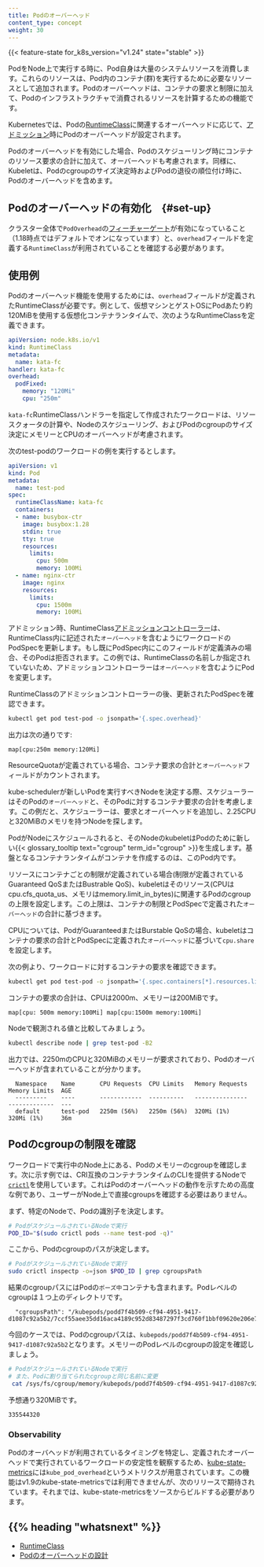 ```yaml
---
title: Podのオーバーヘッド
content_type: concept
weight: 30
---
```


<!-- overview -->

{{< feature-state for_k8s_version="v1.24" state="stable" >}}


PodをNode上で実行する時に、Pod自身は大量のシステムリソースを消費します。これらのリソースは、Pod内のコンテナ(群)を実行するために必要なリソースとして追加されます。Podのオーバーヘッドは、コンテナの要求と制限に加えて、Podのインフラストラクチャで消費されるリソースを計算するための機能です。




<!-- body -->

Kubernetesでは、Podの[RuntimeClass](/ja/docs/concepts/containers/runtime-class/)に関連するオーバーヘッドに応じて、[アドミッション](/docs/reference/access-authn-authz/extensible-admission-controllers/#what-are-admission-webhooks)時にPodのオーバーヘッドが設定されます。

Podのオーバーヘッドを有効にした場合、Podのスケジューリング時にコンテナのリソース要求の合計に加えて、オーバーヘッドも考慮されます。同様に、Kubeletは、Podのcgroupのサイズ決定時およびPodの退役の順位付け時に、Podのオーバーヘッドを含めます。

## Podのオーバーヘッドの有効化　{#set-up}

クラスター全体で`PodOverhead`の[フィーチャーゲート](/ja/docs/reference/command-line-tools-reference/feature-gates/)が有効になっていること（1.18時点ではデフォルトでオンになっています）と、`overhead`フィールドを定義する`RuntimeClass`が利用されていることを確認する必要があります。

## 使用例

Podのオーバーヘッド機能を使用するためには、`overhead`フィールドが定義されたRuntimeClassが必要です。例として、仮想マシンとゲストOSにPodあたり約120MiBを使用する仮想化コンテナランタイムで、次のようなRuntimeClassを定義できます。

```yaml
apiVersion: node.k8s.io/v1
kind: RuntimeClass
metadata:
  name: kata-fc
handler: kata-fc
overhead:
  podFixed:
    memory: "120Mi"
    cpu: "250m"
```

`kata-fc`RuntimeClassハンドラーを指定して作成されたワークロードは、リソースクォータの計算や、Nodeのスケジューリング、およびPodのcgroupのサイズ決定にメモリーとCPUのオーバーヘッドが考慮されます。

次のtest-podのワークロードの例を実行するとします。

```yaml
apiVersion: v1
kind: Pod
metadata:
  name: test-pod
spec:
  runtimeClassName: kata-fc
  containers:
  - name: busybox-ctr
    image: busybox:1.28
    stdin: true
    tty: true
    resources:
      limits:
        cpu: 500m
        memory: 100Mi
  - name: nginx-ctr
    image: nginx
    resources:
      limits:
        cpu: 1500m
        memory: 100Mi
```

アドミッション時、RuntimeClass[アドミッションコントローラー](/docs/reference/access-authn-authz/admission-controllers/)は、RuntimeClass内に記述された`オーバーヘッド`を含むようにワークロードのPodSpecを更新します。もし既にPodSpec内にこのフィールドが定義済みの場合、そのPodは拒否されます。この例では、RuntimeClassの名前しか指定されていないため、アドミッションコントローラーは`オーバーヘッド`を含むようにPodを変更します。

RuntimeClassのアドミッションコントローラーの後、更新されたPodSpecを確認できます。

```bash
kubectl get pod test-pod -o jsonpath='{.spec.overhead}'
```

出力は次の通りです:
```
map[cpu:250m memory:120Mi]
```
ResourceQuotaが定義されている場合、コンテナ要求の合計と`オーバーヘッド`フィールドがカウントされます。

kube-schedulerが新しいPodを実行すべきNodeを決定する際、スケジューラーはそのPodの`オーバーヘッド`と、そのPodに対するコンテナ要求の合計を考慮します。この例だと、スケジューラーは、要求とオーバーヘッドを追加し、2.25CPUと320MiBのメモリを持つNodeを探します。

PodがNodeにスケジュールされると、そのNodeのkubeletはPodのために新しい{{< glossary_tooltip text="cgroup" term_id="cgroup" >}}を生成します。基盤となるコンテナランタイムがコンテナを作成するのは、このPod内です。

リソースにコンテナごとの制限が定義されている場合(制限が定義されているGuaranteed QoSまたはBustrable QoS)、kubeletはそのリソース(CPUはcpu.cfs_quota_us、メモリはmemory.limit_in_bytes)に関連するPodのcgroupの上限を設定します。この上限は、コンテナの制限とPodSpecで定義された`オーバーヘッド`の合計に基づきます。

CPUについては、PodがGuaranteedまたはBurstable QoSの場合、kubeletはコンテナの要求の合計とPodSpecに定義された`オーバーヘッド`に基づいて`cpu.share`を設定します。

次の例より、ワークロードに対するコンテナの要求を確認できます。
```bash
kubectl get pod test-pod -o jsonpath='{.spec.containers[*].resources.limits}'
```

コンテナの要求の合計は、CPUは2000m、メモリーは200MiBです。
```
map[cpu: 500m memory:100Mi] map[cpu:1500m memory:100Mi]
```

Nodeで観測される値と比較してみましょう。
```bash
kubectl describe node | grep test-pod -B2
```

出力では、2250mのCPUと320MiBのメモリーが要求されており、Podのオーバーヘッドが含まれていることが分かります。
```
  Namespace    Name       CPU Requests  CPU Limits   Memory Requests  Memory Limits  AGE
  ---------    ----       ------------  ----------   ---------------  -------------  ---
  default      test-pod   2250m (56%)   2250m (56%)  320Mi (1%)       320Mi (1%)     36m
```

## Podのcgroupの制限を確認

ワークロードで実行中のNode上にある、Podのメモリーのcgroupを確認します。次に示す例では、CRI互換のコンテナランタイムのCLIを提供するNodeで[`crictl`](https://github.com/kubernetes-sigs/cri-tools/blob/master/docs/crictl.md)を使用しています。これはPodのオーバーヘッドの動作を示すための高度な例であり、ユーザーがNode上で直接cgroupsを確認する必要はありません。

まず、特定のNodeで、Podの識別子を決定します。

```bash
# PodがスケジュールされているNodeで実行
POD_ID="$(sudo crictl pods --name test-pod -q)"
```

ここから、Podのcgroupのパスが決定します。
```bash
# PodがスケジュールされているNodeで実行
sudo crictl inspectp -o=json $POD_ID | grep cgroupsPath
```

結果のcgroupパスにはPodの`ポーズ中`コンテナも含まれます。Podレベルのcgroupは１つ上のディレクトリです。
```
  "cgroupsPath": "/kubepods/podd7f4b509-cf94-4951-9417-d1087c92a5b2/7ccf55aee35dd16aca4189c952d83487297f3cd760f1bbf09620e206e7d0c27a"
```

今回のケースでは、Podのcgroupパスは、`kubepods/podd7f4b509-cf94-4951-9417-d1087c92a5b2`となります。メモリーのPodレベルのcgroupの設定を確認しましょう。
```bash
# PodがスケジュールされているNodeで実行
# また、Podに割り当てられたcgroupと同じ名前に変更
 cat /sys/fs/cgroup/memory/kubepods/podd7f4b509-cf94-4951-9417-d1087c92a5b2/memory.limit_in_bytes
```

予想通り320MiBです。
```
335544320
```

### Observability

Podのオーバヘッドが利用されているタイミングを特定し、定義されたオーバーヘッドで実行されているワークロードの安定性を観察するため、[kube-state-metrics](https://github.com/kubernetes/kube-state-metrics)には`kube_pod_overhead`というメトリクスが用意されています。この機能はv1.9のkube-state-metricsでは利用できませんが、次のリリースで期待されています。それまでは、kube-state-metricsをソースからビルドする必要があります。



## {{% heading "whatsnext" %}}


* [RuntimeClass](/ja/docs/concepts/containers/runtime-class/)
* [Podのオーバーヘッドの設計](https://github.com/kubernetes/enhancements/tree/master/keps/sig-node/688-pod-overhead)
